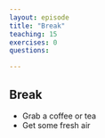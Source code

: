 ```yaml
---
layout: episode
title: "Break"
teaching: 15
exercises: 0
questions:

---
```


## Break
+ Grab a coffee or tea
+ Get some fresh air
